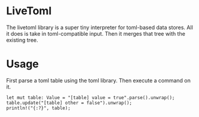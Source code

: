 # LiveToml

The livetoml library is a super tiny interpreter for toml-based data stores.
All it does is take in toml-compatible input. Then it merges that tree with the
existing tree.

# Usage

First parse a toml table using the toml library. Then execute a command on it.

	let mut table: Value = "[table] value = true".parse().unwrap();
	table.update("[table] other = false").unwrap();
	println!("{:?}", table);
